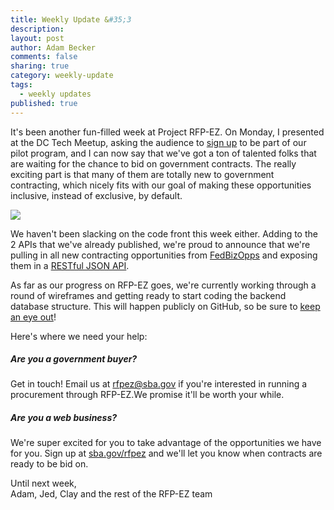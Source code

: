 ```yaml
---
title: Weekly Update &#35;3
description:
layout: post
author: Adam Becker
comments: false
sharing: true
category: weekly-update
tags:
  - weekly updates
published: true
---
```


It's been another fun-filled week at Project RFP-EZ. On Monday, I presented at the DC Tech Meetup, asking the audience to <a href="http://sba.gov/rfpez" target="_blank">sign up</a> to be part of our pilot program, and I can now say that we've got a ton of talented folks that are waiting for the chance to bid on government contracts. The really exciting part is that many of them are totally new to government contracting, which nicely fits with our goal of making these opportunities inclusive, instead of exclusive, by default.

<div class="image-frame" style="width: 300px;">
  <img src="{{site.url}}/images/adam-dctech.jpg" />
</div>

We haven't been slacking on the code front this week either. Adding to the 2 APIs that we've already published, we're proud to announce that we're pulling in all new contracting opportunities from <a href="http://www.fbo.gov" target="_blank">FedBizOpps</a> and exposing them in a <a href="http://rfpez-apis.presidentialinnovationfellows.org/opportunities">RESTful JSON API</a>.

As far as our progress on RFP-EZ goes, we're currently working through a round of wireframes and getting ready to start coding the backend database structure. This will happen publicly on GitHub, so be sure to <a href="http://github.com/presidential-innovation-fellows/rfpez" target="_blank">keep an eye out</a>!

Here's where we need your help:

##### Are you a government buyer?

Get in touch! Email us at <a href="mailto:rfpez@sba.gov">rfpez@sba.gov</a> if you're interested in running a procurement through RFP-EZ.We promise it'll be worth your while.

##### Are you a web business?

We're super excited for you to take advantage of the opportunities we have for you. Sign up at <a href="http://sba.gov/rfpez" target="_blank">sba.gov/rfpez</a> and we'll let you know when contracts are ready to be bid on.

Until next week,<br />
Adam, Jed, Clay and the rest of the RFP-EZ team